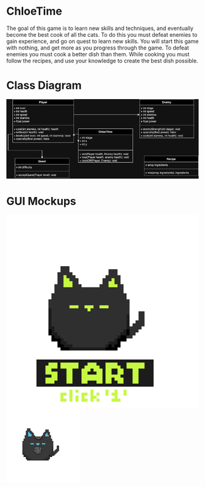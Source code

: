 # ChloeTime
The goal of this game is to learn new skills and techniques, and eventually become the best cook of all the cats. To do this you must defeat enemies to gain experience, and go on quest to learn new skills. You will start this game with nothing, and get more as you progress through the game. To defeat enemies you must cook a better dish than them. While cooking you must follow the recipes, and use your knowledge to create the best dish possible.

# Class Diagram
![Class Diagram](https://github.com/Chloe-Zou/ChloeTime/blob/main/images/cdcookoff.drawio.png?raw=true)

# GUI Mockups

![Start Screen](https://github.com/Chloe-Zou/ChloeTime/blob/main/images/start.png?raw=true)
![Grandpa Cat](https://github.com/Chloe-Zou/ChloeTime/blob/main/images/gramps.png?raw=true)
